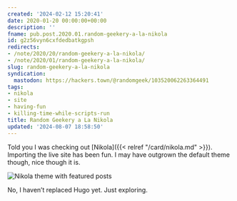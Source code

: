 ```yaml
---
created: '2024-02-12 15:20:41'
date: 2020-01-20 00:00:00+00:00
description: ''
fname: pub.post.2020.01.random-geekery-a-la-nikola
id: g2z56vyn6cxfdedbatkgpsh
redirects:
- /note/2020/20/random-geekery-a-la-nikola/
- /note/2020/01/random-geekery-a-la-nikola/
slug: random-geekery-a-la-nikola
syndication:
  mastodon: https://hackers.town/@randomgeek/103520062263364491
tags:
- nikola
- site
- having-fun
- killing-time-while-scripts-run
title: Random Geekery a La Nikola
updated: '2024-08-07 18:58:50'
---
```


Told you I was checking out [Nikola]({{< relref "/card/nikola.md" >}}). Importing the live site has been fun. I may have outgrown the default theme though, nice though it is.

![Nikola theme with featured posts](assets/img/2020/cover-2020-01-20.png)

No, I haven’t replaced Hugo yet. Just exploring.